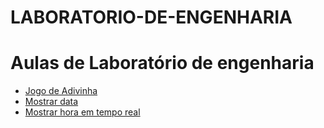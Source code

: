 # LABORATORIO-DE-ENGENHARIA
<!doctype html>
<html lang="pt-br">

<head>
  <!-- Required meta tags -->
  <meta charset="utf-8">
  <meta name="viewport" content="width=device-width, initial-scale=1, shrink-to-fit=no">

  <!-- Bootstrap CSS -->
  <link href="https://cdn.jsdelivr.net/npm/bootstrap@5.1.3/dist/css/bootstrap.min.css" rel="stylesheet"
    integrity="sha384-1BmE4kWBq78iYhFldvKuhfTAU6auU8tT94WrHftjDbrCEXSU1oBoqyl2QvZ6jIW3" crossorigin="anonymous">

  <title>Projeto de IES-301</title>
</head>

<body class="container">
  <h1>Aulas de Laboratório de engenharia</h1>
  <div>
    <ul>
        <li id="JogoAdivinha"><a href="/desafio1/JogoAdivinha.html">Jogo de Adivinha</a></li>
        <li><a  href="/Aula 2/MostrarData.html">Mostrar data</a></li>
        <li><a  href="/Aula 2/MostrarData.html">Mostrar hora em tempo real</a></li>
    </ul>
  </div>

</body>

</html>
